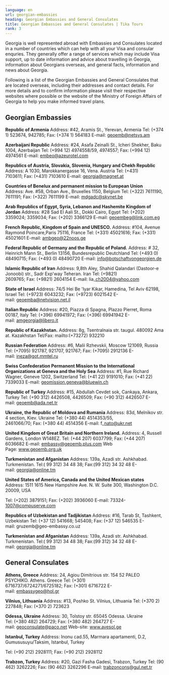 ```yaml
---
language: en
url: georgian-embassies
heading: Georgian Embassies and General Consulates
title: Georgian Embassies and General Consulates | Tika Tours
rank: 3
---
```

<div class="row content-row"><!-- 897 (1)-->
<div class="col-xs-12 col-sm-6 col-md-6"><!-- 1241 -->

Georgia is well represented abroad with Embassies and Consulates located in a number
of countries which can help with all your Visa and consular enquries. They generally
offer a range of services which may include Visa support, up to date information
and advice about travelling in Georgia, information about Georgians overseas, and
general facts, information and news about Georgia.

</div>

<div class="col-xs-12 col-sm-6 col-md-6"><!-- 1242 -->

Following is a list of the Georgian Embassies and General Consulates that are located
overseas, including their addresses and contact details. For more details and to
confirm information please visit their respective websites where possible or the
website of the Ministry of Foreign Affairs of Georgia to help you make informed
travel plans.

</div>

</div>

<div class="row content-row"><!-- 898 (2)-->
<div class="col-xs-12"><!-- 1243 -->

Georgian Embassies
------------------

</div>

</div>

<div class="row content-row"><!-- 899 (3)-->
<div class="col-xs-12 col-sm-6 col-md-6"><!-- 1244 -->

**Republic of Armenia**
Address: #42, Aramis St., Yerevan, Armenia
Tel: (+374 1) 523674, 942785; Fax: (+374 1) 564183
E\-mail: geoemb@netsys.am


**Azerbaijani Republic**
Address: #24, Asafa Zeinalli St., Icheri Shekher, Baku 1004, Azerbaijan
Tel: (+994 12) 4974558/59, 4974557; Fax: (+994 12) 4974561
E\-mail: embeo@azeurotel.com


**Republics of Austria, Slovakia, Slovenia, Hungary and Chekh Republic**
Address: A 1030, Marokkanergasse 16, Vena. Austria
Tel: (+431) 7103611; Fax: (+431) 7103610
E\-mail: georgia@magnet.at


**Countries of Benelux and permanent mission to European Union**
Address: Ave. #58, Orban Ave., Bruxelles 1150, Belgium
Tel: (+322) 7611190, 7611191; Fax: (+322) 7611199
E\-mail: mdgadc@skynet.be


**Arab Republics of Egypt, Syria, Lebanon and Hashemite Kingdom of Jordan**
Address: #28 Sad El Aali St., Dokki Cairo, Egypt
Tel: (+202) 3359024; 3359034; Fax: (+202) 3366129
E\-mail: geoembeg@link.com.eg


**French Republic, Kingdom of Spain and UNESCO.**
Address: #104, Avenue Raymond Poincare,Paris 75116, France
Tel: (+331) 45021616; Fax: (+331) 45021601
E\-mail: ambgeo@22noos.ge


**Federal Republic of Germany and the Republic of Poland.**
Address: # 32, Heinrich Mann St., Berlin 13156, Bundesrepublic Deutchland
Tel: (+493 0) 48490715; Fax: (+493 0) 48490720
E\-mail: info@botschaftvongeorgien.de


**Islamic Republic of Iran**
Address: 9,8th Aley, Shahid Qalandari (Dastoor\-e Jonoobi) str., Sadr Exp'way Teheran.
Iran
Tel: (+9821) 2609765; Fax: (+9821) 2604154
E\-mail: lia\_ch2004@yahoo.com


**State of Israel**
Address: 74/5 Hei Be 'Iyar Kikar, Hamedina, Tel Aviv 62198, Israel
Tel: (+9723) 6043232; Fax: (+9723) 6021542
E\-mail: geoemba@netvision.net.il


**Italian Republic**
Address: #20, Piazza di Spagna, Plazzo Pierret, Roma 00187, Italy
Tel: (+396) 69941972; Fax: (+396) 69941942
E\-mail: amgeorgia@libero.it

</div>

<div class="col-xs-12 col-sm-6 col-md-6"><!-- 1245 -->

**Republic of Kazakhstan.**
Address: 8g, Tsentralnaia str. taugul. 480092 Ama at. Kazakhstan
Tel/Fax: mailto:(+73272) 932210


**Russian Federation**
Address: #6, Malii Rzhevskii, Moscow 121069, Russia
Tel: (+7095) 921787, 921707, 921767; Fax: (+7095) 2912136
E\-mail: ineza@got.mmtel.ru


**Swiss Confederation Permanent Mission to the International Organizations at Geneva
and the Holy Sea**
Address: #1, Rue Richard Wagner, Geneve 1202, Switzerland
Tel: (+41 22) 9191010; Fax: (+41 22) 7339033
E\-mail: geomission.geneva@bluewin.ch


**Republic of Turkey**
Address: #15, Abdullah Cevdet sok, Cankaya, Ankara, Turkey
Tel: (+90 312) 4426508, 4426509; Fax: (+90 312) 4426507
E\-mail: geoemb@ada.net.tr


**Ukraine, the Republic of Moldova and Rumania**
Address: 83d, Melnikov str. 4 section, Kiev. Ukraine
Tel: (+380 44) 4514353/55, 2461066/70; Fax: (+380 44) 4514356
E\-mail: f\_nato@ukr.net


**United Kingdom of Great Britain and Northern Ireland.**
Address: 4, Russell Gardens, London W148EZ.
Tel: (+44 207) 6037799; Fax: (+44 207) 6036682
E\-mail: embassy@geoemb.plus.com
Web Page: www.geoemb.org.uk


**Turkmenistan and Afganistan**
Address: 139a, Azadi str. Ashkhabad. Turkmenistan.
Tel:( 99 312) 34 48 38; Fax:(99 312) 34 32 48
E\-mail: georgia@online.tm


**United States of America, Canada and the United Mexican states**
Address: 1511 1615 New Hampshire Ave. N. W. Suite 300, Washington D.C. 20009, USA

Tel: (+202) 3879151; Fax: (+202) 3936060
E\-mail: 73324\-1007@compuserve.com


**Republics of Uzbekistan and Tadjikistan**
Address: #16, Tarab St, Tashkent, Uzbekistan
Tel: (+37 12) 541668; 545408; Fax: (+37 12) 546535
E\-mail: gruzemb@geo\-embassy.co.uz


**Turkmenistan and Afganistan**
Address: 139a, Azadi str. Ashkhabad. Turkmenistan.
Tel:( 99 312) 34 48 38; Fax:(99 312) 34 32 48
E\-mail: georgia@online.tm

</div>

</div>

<div class="row content-row"><!-- 900 (4)-->
<div class="col-xs-12"><!-- 1246 -->

General Consulates
------------------

</div>

</div>

<div class="row content-row"><!-- 901 (5)-->
<div class="col-xs-12 col-sm-6 col-md-6"><!-- 1247 -->

**Athens, Greece**
Address: 24, Agiou Dimitrious str. 154 52 PALEO PSYCHIKO. Athens. Greece
Tel: (+301) 6716737/6724271/6725182; Fax: (+301) 6716722
E\-mail: embassygeo@hol.gr


**Vilnius, Lithuania**
Address: #13, Poshko St. Vilnius, Lithuania
Tel: (+370 2) 227848; Fax: (+370 2) 723623


**Odessa, Ukraine**
Address: 30, Tolstoy str. 65045 Odessa. Ukraine
Tel: (+380 482) 264729; Fax: (+380 482) 264727
E\-mail: geoconsulate@paco.net Web\-site: www.avesol.ge

</div>

<div class="col-xs-12 col-sm-6 col-md-6"><!-- 1248 -->

**Istanbul, Turkey**
Address: Inonu cad.55, Marmara apartamenti, D.2, Gumususuyu/Taksim, Istanbul, Turkey

Tel: (+90 212) 2928111; Fax: (+90 212) 2928112


**Trabzon, Turkey**
Address: #20, Gazi Fasha Gadesi, Trabzon, Turkey
Tel: (90 462) 3262226; Fax: (90 462) 3262296
E\-mail: trabzoncons@gul.net.tr

</div>

</div>
